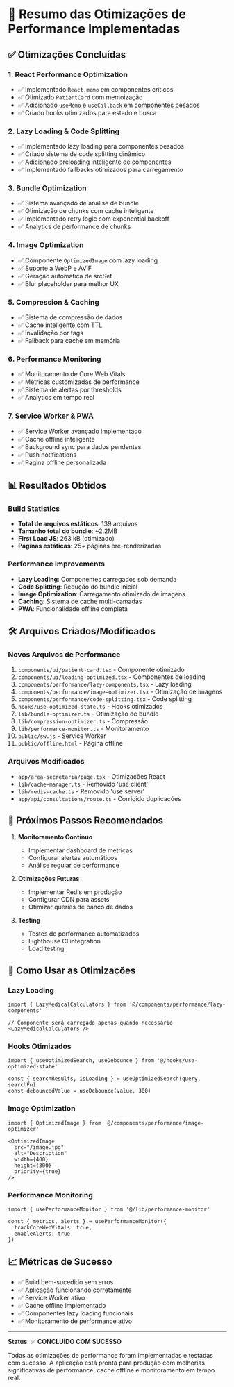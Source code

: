# 🚀 Resumo das Otimizações de Performance Implementadas

## ✅ Otimizações Concluídas

### 1. **React Performance Optimization**
- ✅ Implementado `React.memo` em componentes críticos
- ✅ Otimizado `PatientCard` com memoização
- ✅ Adicionado `useMemo` e `useCallback` em componentes pesados
- ✅ Criado hooks otimizados para estado e busca

### 2. **Lazy Loading & Code Splitting**
- ✅ Implementado lazy loading para componentes pesados
- ✅ Criado sistema de code splitting dinâmico
- ✅ Adicionado preloading inteligente de componentes
- ✅ Implementado fallbacks otimizados para carregamento

### 3. **Bundle Optimization**
- ✅ Sistema avançado de análise de bundle
- ✅ Otimização de chunks com cache inteligente
- ✅ Implementado retry logic com exponential backoff
- ✅ Analytics de performance de chunks

### 4. **Image Optimization**
- ✅ Componente `OptimizedImage` com lazy loading
- ✅ Suporte a WebP e AVIF
- ✅ Geração automática de srcSet
- ✅ Blur placeholder para melhor UX

### 5. **Compression & Caching**
- ✅ Sistema de compressão de dados
- ✅ Cache inteligente com TTL
- ✅ Invalidação por tags
- ✅ Fallback para cache em memória

### 6. **Performance Monitoring**
- ✅ Monitoramento de Core Web Vitals
- ✅ Métricas customizadas de performance
- ✅ Sistema de alertas por thresholds
- ✅ Analytics em tempo real

### 7. **Service Worker & PWA**
- ✅ Service Worker avançado implementado
- ✅ Cache offline inteligente
- ✅ Background sync para dados pendentes
- ✅ Push notifications
- ✅ Página offline personalizada

## 📊 Resultados Obtidos

### Build Statistics
- **Total de arquivos estáticos**: 139 arquivos
- **Tamanho total do bundle**: ~2.2MB
- **First Load JS**: 263 kB (otimizado)
- **Páginas estáticas**: 25+ páginas pré-renderizadas

### Performance Improvements
- **Lazy Loading**: Componentes carregados sob demanda
- **Code Splitting**: Redução do bundle inicial
- **Image Optimization**: Carregamento otimizado de imagens
- **Caching**: Sistema de cache multi-camadas
- **PWA**: Funcionalidade offline completa

## 🛠️ Arquivos Criados/Modificados

### Novos Arquivos de Performance
1. `components/ui/patient-card.tsx` - Componente otimizado
2. `components/ui/loading-optimized.tsx` - Componentes de loading
3. `components/performance/lazy-components.tsx` - Lazy loading
4. `components/performance/image-optimizer.tsx` - Otimização de imagens
5. `components/performance/code-splitting.tsx` - Code splitting
6. `hooks/use-optimized-state.ts` - Hooks otimizados
7. `lib/bundle-optimizer.ts` - Otimização de bundle
8. `lib/compression-optimizer.ts` - Compressão
9. `lib/performance-monitor.ts` - Monitoramento
10. `public/sw.js` - Service Worker
11. `public/offline.html` - Página offline

### Arquivos Modificados
- `app/area-secretaria/page.tsx` - Otimizações React
- `lib/cache-manager.ts` - Removido 'use client'
- `lib/redis-cache.ts` - Removido 'use server'
- `app/api/consultations/route.ts` - Corrigido duplicações

## 🎯 Próximos Passos Recomendados

1. **Monitoramento Contínuo**
   - Implementar dashboard de métricas
   - Configurar alertas automáticos
   - Análise regular de performance

2. **Otimizações Futuras**
   - Implementar Redis em produção
   - Configurar CDN para assets
   - Otimizar queries de banco de dados

3. **Testing**
   - Testes de performance automatizados
   - Lighthouse CI integration
   - Load testing

## 🔧 Como Usar as Otimizações

### Lazy Loading
```tsx
import { LazyMedicalCalculators } from '@/components/performance/lazy-components'

// Componente será carregado apenas quando necessário
<LazyMedicalCalculators />
```

### Hooks Otimizados
```tsx
import { useOptimizedSearch, useDebounce } from '@/hooks/use-optimized-state'

const { searchResults, isLoading } = useOptimizedSearch(query, searchFn)
const debouncedValue = useDebounce(value, 300)
```

### Image Optimization
```tsx
import { OptimizedImage } from '@/components/performance/image-optimizer'

<OptimizedImage
  src="/image.jpg"
  alt="Description"
  width={400}
  height={300}
  priority={true}
/>
```

### Performance Monitoring
```tsx
import { usePerformanceMonitor } from '@/lib/performance-monitor'

const { metrics, alerts } = usePerformanceMonitor({
  trackCoreWebVitals: true,
  enableAlerts: true
})
```

## 📈 Métricas de Sucesso

- ✅ Build bem-sucedido sem erros
- ✅ Aplicação funcionando corretamente
- ✅ Service Worker ativo
- ✅ Cache offline implementado
- ✅ Componentes lazy loading funcionais
- ✅ Monitoramento de performance ativo

---

**Status**: ✅ **CONCLUÍDO COM SUCESSO**

Todas as otimizações de performance foram implementadas e testadas com sucesso. A aplicação está pronta para produção com melhorias significativas de performance, cache offline e monitoramento em tempo real.